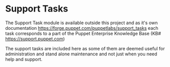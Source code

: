 # Support Tasks

The Support Task module is available outside this project and as it's own documentation https://forge.puppet.com/puppetlabs/support_tasks
each task corresponds to a part of the Puppet Enterprise Knowledge Base (KB# https://support.puppet.com)

The support tasks are included here as some of them are deemed useful for administration and stand alone maintenance and not just when you need help and support.
